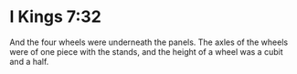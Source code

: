 # I Kings 7:32

And the four wheels were underneath the panels. The axles of the wheels were of one piece with the stands, and the height of a wheel was a cubit and a half.
